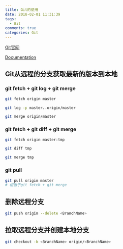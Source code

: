 ```yaml
---
title: Git的使用
date: 2018-02-01 11:31:39
tags:
  - Git
comments: true
categories: Git
---
```

[Git官网](https://git-scm.com/)

[Documentation](https://git-scm.com/docs)

<!-- more -->

## Git从远程的分支获取最新的版本到本地

### git fetch + git log + git merge

```bash
git fetch origin master

git log -p master..origin/master

git merge origin/master
```

### git fetch + git diff + git merge

```bash
git fetch origin master:tmp

git diff tmp

git merge tmp
```

### git pull

```bash
git pull origin master
# 相当于git fetch + git merge
```

## 删除远程分支

```bash
git push origin --delete <BranchName>
```

## 拉取远程分支并创建本地分支

```bash
git checkout -b <BranchName> origin/<BranchName>
```